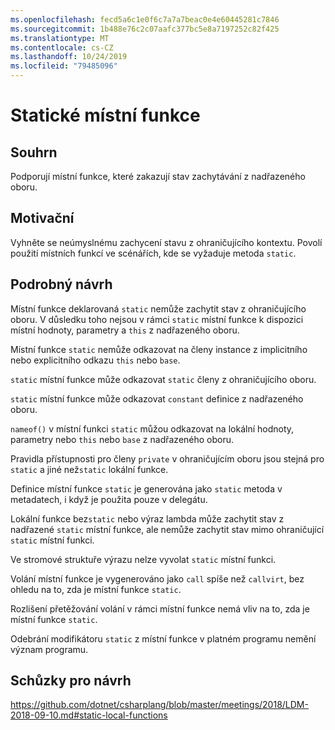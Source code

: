 ```yaml
---
ms.openlocfilehash: fecd5a6c1e0f6c7a7a7beac0e4e60445281c7846
ms.sourcegitcommit: 1b488e76c2c07aafc377bc5e8a7197252c82f425
ms.translationtype: MT
ms.contentlocale: cs-CZ
ms.lasthandoff: 10/24/2019
ms.locfileid: "79485096"
---
```

# <a name="static-local-functions"></a>Statické místní funkce

## <a name="summary"></a>Souhrn

Podporují místní funkce, které zakazují stav zachytávání z nadřazeného oboru.

## <a name="motivation"></a>Motivační

Vyhněte se neúmyslnému zachycení stavu z ohraničujícího kontextu.
Povolí použití místních funkcí ve scénářích, kde se vyžaduje metoda `static`.

## <a name="detailed-design"></a>Podrobný návrh

Místní funkce deklarovaná `static` nemůže zachytit stav z ohraničujícího oboru.
V důsledku toho nejsou v rámci `static` místní funkce k dispozici místní hodnoty, parametry a `this` z nadřazeného oboru.

Místní funkce `static` nemůže odkazovat na členy instance z implicitního nebo explicitního odkazu `this` nebo `base`.

`static` místní funkce může odkazovat `static` členy z ohraničujícího oboru.

`static` místní funkce může odkazovat `constant` definice z nadřazeného oboru.

`nameof()` v místní funkci `static` můžou odkazovat na lokální hodnoty, parametry nebo `this` nebo `base` z nadřazeného oboru.

Pravidla přístupnosti pro členy `private` v ohraničujícím oboru jsou stejná pro `static` a jiné než`static` lokální funkce.

Definice místní funkce `static` je generována jako `static` metoda v metadatech, i když je použita pouze v delegátu.

Lokální funkce bez`static` nebo výraz lambda může zachytit stav z nadřazené `static` místní funkce, ale nemůže zachytit stav mimo ohraničující `static` místní funkci.

Ve stromové struktuře výrazu nelze vyvolat `static` místní funkci.

Volání místní funkce je vygenerováno jako `call` spíše než `callvirt`, bez ohledu na to, zda je místní funkce `static`.

Rozlišení přetěžování volání v rámci místní funkce nemá vliv na to, zda je místní funkce `static`.

Odebrání modifikátoru `static` z místní funkce v platném programu nemění význam programu.

## <a name="design-meetings"></a>Schůzky pro návrh

https://github.com/dotnet/csharplang/blob/master/meetings/2018/LDM-2018-09-10.md#static-local-functions
